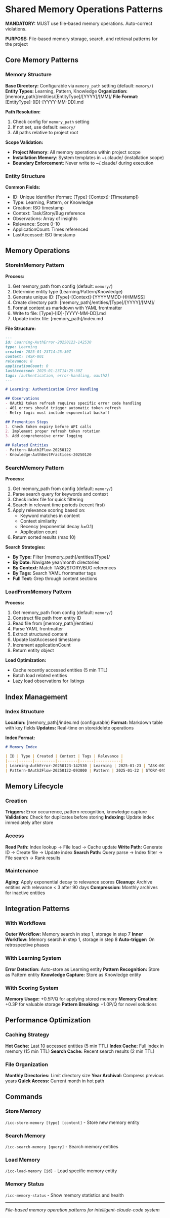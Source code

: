 # Shared Memory Operations Patterns

**MANDATORY:** MUST use file-based memory operations. Auto-correct violations.

**PURPOSE:** File-based memory storage, search, and retrieval patterns for the project

## Core Memory Patterns

### Memory Structure
**Base Directory:** Configurable via `memory_path` setting (default: `memory/`)
**Entity Types:** Learning, Pattern, Knowledge
**Organization:** [memory_path]/entities/[EntityType]/[YYYY]/[MM]/
**File Format:** [EntityType]-[ID]-[YYYY-MM-DD].md

**Path Resolution:**
1. Check config for `memory_path` setting
2. If not set, use default: `memory/`
3. All paths relative to project root

**Scope Validation:**
- **Project Memory**: All memory operations within project scope
- **Installation Memory**: System templates in ~/.claude/ (installation scope)
- **Boundary Enforcement**: Never write to ~/.claude/ during execution

### Entity Structure
**Common Fields:**
- ID: Unique identifier (format: [Type]-[Context]-[Timestamp])
- Type: Learning, Pattern, or Knowledge
- Creation: ISO timestamp
- Context: Task/Story/Bug reference
- Observations: Array of insights
- Relevance: Score 0-10
- ApplicationCount: Times referenced
- LastAccessed: ISO timestamp

## Memory Operations

### StoreInMemory Pattern
**Process:**
1. Get memory_path from config (default: `memory/`)
2. Determine entity type (Learning/Pattern/Knowledge)
3. Generate unique ID: [Type]-[Context]-[YYYYMMDD-HHMMSS]
4. Create directory path: [memory_path]/entities/[Type]/[YYYY]/[MM]/
5. Format content as markdown with YAML frontmatter
6. Write to file: [Type]-[ID]-[YYYY-MM-DD].md
7. Update index file: [memory_path]/index.md

**File Structure:**
```markdown
---
id: Learning-AuthError-20250123-142530
type: Learning
created: 2025-01-23T14:25:30Z
context: TASK-001
relevance: 8
applicationCount: 0
lastAccessed: 2025-01-23T14:25:30Z
tags: [authentication, error-handling, oauth2]
---

# Learning: Authentication Error Handling

## Observations
- OAuth2 token refresh requires specific error code handling
- 401 errors should trigger automatic token refresh
- Retry logic must include exponential backoff

## Prevention Steps
1. Check token expiry before API calls
2. Implement proper refresh token rotation
3. Add comprehensive error logging

## Related Entities
- Pattern-OAuth2Flow-20250122
- Knowledge-AuthBestPractices-20250120
```

### SearchMemory Pattern
**Process:**
1. Get memory_path from config (default: `memory/`)
2. Parse search query for keywords and context
3. Check index file for quick filtering
4. Search in relevant time periods (recent first)
5. Apply relevance scoring based on:
   - Keyword matches in content
   - Context similarity
   - Recency (exponential decay λ=0.1)
   - Application count
6. Return sorted results (max 10)

**Search Strategies:**
- **By Type:** Filter [memory_path]/entities/[Type]/
- **By Date:** Navigate year/month directories
- **By Context:** Match TASK/STORY/BUG references
- **By Tags:** Search YAML frontmatter tags
- **Full Text:** Grep through content sections

### LoadFromMemory Pattern
**Process:**
1. Get memory_path from config (default: `memory/`)
2. Construct file path from entity ID
3. Read file from [memory_path]/entities/
4. Parse YAML frontmatter
5. Extract structured content
6. Update lastAccessed timestamp
7. Increment applicationCount
8. Return entity object

**Load Optimization:**
- Cache recently accessed entities (5 min TTL)
- Batch load related entities
- Lazy load observations for listings

## Index Management

### Index Structure
**Location:** [memory_path]/index.md (configurable)
**Format:** Markdown table with key fields
**Updates:** Real-time on store/delete operations

**Index Format:**
```markdown
# Memory Index

| ID | Type | Created | Context | Tags | Relevance |
|----|------|---------|---------|------|-----------|
| Learning-AuthError-20250123-142530 | Learning | 2025-01-23 | TASK-001 | auth,error | 8 |
| Pattern-OAuth2Flow-20250122-093000 | Pattern | 2025-01-22 | STORY-045 | oauth2,flow | 9 |
```

## Memory Lifecycle

### Creation
**Triggers:** Error occurrence, pattern recognition, knowledge capture
**Validation:** Check for duplicates before storing
**Indexing:** Update index immediately after store

### Access
**Read Path:** Index lookup → File load → Cache update
**Write Path:** Generate ID → Create file → Update index
**Search Path:** Query parse → Index filter → File search → Rank results

### Maintenance
**Aging:** Apply exponential decay to relevance scores
**Cleanup:** Archive entities with relevance < 3 after 90 days
**Compression:** Monthly archives for inactive entities

## Integration Patterns

### With Workflows
**Outer Workflow:** Memory search in step 1, storage in step 7
**Inner Workflow:** Memory search in step 1, storage in step 8
**Auto-trigger:** On retrospective phases

### With Learning System
**Error Detection:** Auto-store as Learning entity
**Pattern Recognition:** Store as Pattern entity
**Knowledge Capture:** Store as Knowledge entity

### With Scoring System
**Memory Usage:** +0.5P/Q for applying stored memory
**Memory Creation:** +0.3P for valuable storage
**Pattern Breaking:** +1.0P/Q for novel solutions

## Performance Optimization

### Caching Strategy
**Hot Cache:** Last 10 accessed entities (5 min TTL)
**Index Cache:** Full index in memory (15 min TTL)
**Search Cache:** Recent search results (2 min TTL)

### File Organization
**Monthly Directories:** Limit directory size
**Year Archival:** Compress previous years
**Quick Access:** Current month in hot path

## Commands

### Store Memory
`/icc-store-memory [type] [content]` - Store new memory entity

### Search Memory
`/icc-search-memory [query]` - Search memory entities

### Load Memory
`/icc-load-memory [id]` - Load specific memory entity

### Memory Status
`/icc-memory-status` - Show memory statistics and health

---
*File-based memory operation patterns for intelligent-claude-code system*
